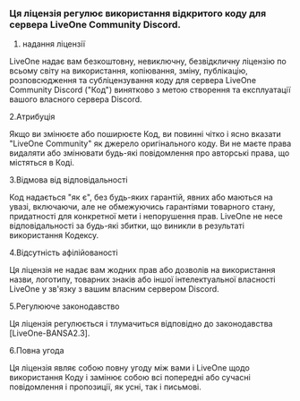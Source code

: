 ### Ця ліцензія регулює використання відкритого коду для сервера LiveOne Community Discord.

1. надання ліцензії

LiveOne надає вам безкоштовну, невиключну, безвідкличну ліцензію по всьому світу на використання, копіювання, зміну, публікацію, розповсюдження та субліцензування коду для сервера LiveOne Community Discord ("Код") винятково з метою створення та експлуатації вашого власного сервера Discord.

2.Атрибуція

Якщо ви змінюєте або поширюєте Код, ви повинні чітко і ясно вказати "LiveOne Community" як джерело оригінального коду. Ви не маєте права видаляти або змінювати будь-які повідомлення про авторські права, що містяться в Коді.

3.Відмова від відповідальності

Код надається "як є", без будь-яких гарантій, явних або маються на увазі, включаючи, але не обмежуючись гарантіями товарного стану, придатності для конкретної мети і непорушення прав. LiveOne не несе відповідальності за будь-які збитки, що виникли в результаті використання Кодексу.

4.Відсутність афілійованості

Ця ліцензія не надає вам жодних прав або дозволів на використання назви, логотипу, товарних знаків або іншої інтелектуальної власності LiveOne у зв'язку з вашим власним сервером Discord.

5.Регулююче законодавство

Ця ліцензія регулюється і тлумачиться відповідно до законодавства [LiveOne-BANSA2.3].

6.Повна угода

Ця ліцензія являє собою повну угоду між вами і LiveOne щодо використання Коду і замінює собою всі попередні або сучасні повідомлення і пропозиції, як усні, так і письмові.
